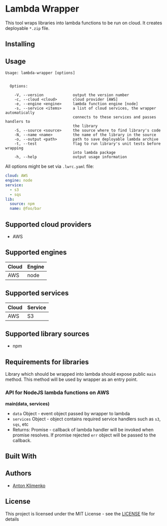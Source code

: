 # Lambda Wrapper
This tool wraps libraries into lambda functions to be run on cloud. It creates
deployable `*.zip` file.

## Installing

## Usage

```
Usage: lambda-wrapper [options]


  Options:

    -V, --version             output the version number
    -c, --cloud <cloud>       cloud provider [AWS]
    -e, --engine <engine>     lambda function engine [node]
    -s, --service <items>     a list of cloud services, the wrapper automatically
                              connects to these services and passes handlers to
                              the library                    
    -S, --source <source>     the source where to find library's code
    -N, --name <name>         the name of the library in the source   
    -o, --output <path>       path to save deployable lambda archive 
    -t, --test                flag to run library's unit tests before wrapping
                              into lambda package 
    -h, --help                output usage information
```

All options might be set via `.lwrc.yaml` file:
```yaml
cloud: AWS
engine: node
service:
  - s3
  - sqs
lib:
  source: npm
  name: @foo/bar
```

## Supported cloud providers
* AWS

## Supported engines
| Cloud | Engine |
| --- | --- |
| AWS | node |

## Supported services
| Cloud | Service |
| --- | --- |
| AWS | S3 |

## Supported library sources
* npm

## Requirements for libraries
Library which should be wrapped into lambda should expose public `main` method.
This method will be used by wrapper as an entry point. 

### API for NodeJS lambda functions on AWS
__main(data, services)__
* `data` Object - event object passed by wrapper to lambda 
* `services` Object - object contains required service handlers such as `s3`, `sqs`, etc
* Returns: Promise - callback of lambda handler will be invoked when promise resolves. If promise rejected `err` object will be passed to the callback.

## Built With

## Authors
* [Anton Klimenko](https://github.com/antklim)

## License
This project is licensed under the MIT License - see the [LICENSE](https://github.com/cloudrecipes/lambda-wrapper/blob/master/LICENSE) file for details
